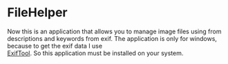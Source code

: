 # FileHelper
Now this is an application that allows you to manage image files using from descriptions and keywords from exif. The application is only for windows, because to get the exif data I use   
<a href="https://www.sno.phy.queensu.ca/~phil/exiftool/" target="_blank">ExifTool</a>.
So this application must be installed on your system.